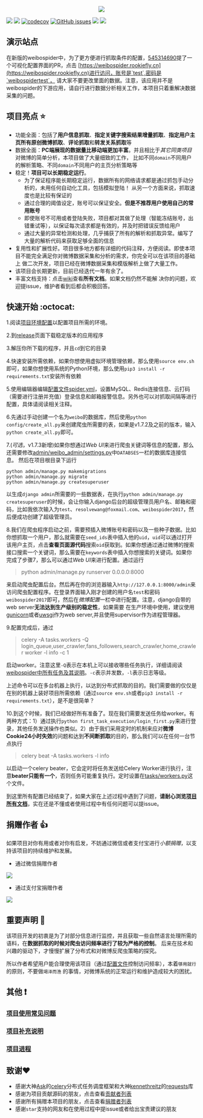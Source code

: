<div align=center>

![](http://opqm8qbph.bkt.clouddn.com/weibospider.jpg?imageMogr2/thumbnail/!50p)
</div>


[![](https://img.shields.io/badge/python-3-brightgreen.svg)](https://www.python.org/downloads/)
[![](https://travis-ci.org/ResolveWang/weibospider.svg?branch=master)](https://travis-ci.org/ResolveWang/weibospider)
[![codecov](https://codecov.io/gh/ResolveWang/weibospider/branch/master/graph/badge.svg)](https://codecov.io/gh/ResolveWang/weibospider)
[![GitHub issues](https://img.shields.io/github/issues/ResolveWang/weibospider.svg)](https://github.com/ResolveWang/weibospider/issues)
[![](https://img.shields.io/badge/Say%20Thanks-!-1EAEDB.svg)](https://saythanks.io/to/ResolveWang)
[![](https://img.shields.io/badge/license-MIT-blue.svg)](LICENSE)

## 演示站点
在新版的weibospider中，为了更方便进行抓取条件的配置，[545314690](https://github.com/545314690)提了一个可视化配置界面的PR，点击
[https://weibospider.rookiefly.cn](https://weibospider.rookiefly.cn)进行访问，账号是`test`,密码是`weibospidertest`，
请大家不要更改里面的数据。注意，该应用并不是weibospider的下游应用，请自行进行数据分析相关工作，本项目只着重解决数据采集的问题。

## 项目亮点 :star:
- 功能全面：包括了**用户信息抓取**、**指定关键字搜索结果增量抓取**、**指定用户主页所有原创微博抓取**、**评论抓取**和**转发关系抓取**等
- 数据全面：**PC端展现的数据量比移动端更加丰富**。并且相比于*其它同类项目*对微博的简单分析，本项目做了大量细致的工作，
比如不同`domain`不同用户的解析策略、不同`domain`不同用户的主页分析策略等
- 稳定！**项目可以长期稳定运行**。
  - 为了保证程序能长期稳定运行，数据所有的网络请求都是通过抓包手动分析的，未用任何自动化工具，包括模拟登陆！
  从另一个方面来说，抓取速度也是比较有保证的
  - 通过合理的阈值设定，账号可以保证安全。**但是不推荐用户使用自己的常用账号**
  - 即使账号不可用或者登陆失败，项目都对其做了处理（智能冻结账号，出错重试等），以保证每次请求都是有效的，并及时把错误反馈给用户
  - 通过大量的异常检测和处理，几乎捕获了所有的解析和抓取异常。编写了大量的解析代码来获取足够全面的信息
- 复用性和扩展性好。项目很多地方都有详细的代码注释，方便阅读。即使本项目不能完全满足你对微博数据采集和分析的需求，你完全可以在该项目的基础上
做二次开发，项目已经在微博数据采集和模版解析上做了大量工作。
- 该项目会长期更新，目前已经迭代一年有余了。
- 丰富文档支持：点击[wiki](https://github.com/ResolveWang/WeiboSpider/wiki)查看**所有文档**。如果文档仍然不能解
决你的问题，欢迎提issue，维护者看到后都会积极回答。

## 快速开始 :octocat:

1.阅读[项目环境配置](https://github.com/ResolveWang/WeiboSpider/wiki/%E5%88%86%E5%B8%83%E5%BC%8F%E7%88%AC%E8%99%AB%E7%8E%AF%E5%A2%83%E9%85%8D%E7%BD%AE)以配置项目所需的环境。

2.到[release](https://github.com/ResolveWang/weibospider/releases)页面下载稳定版本的应用程序

3.解压你所下载的程序，并且`cd`到它的目录

4.快速安装所需依赖，如果你想使用虚拟环境管理依赖，那么使用`source env.sh`即可，如果你想使用系统的Python环境，那么使用`pip3 install -r requirements.txt`安装所有依赖

5.使用编辑器编辑[配置文件spider.yml](config/spider.yaml)，设置MySQL、Redis连接信息、云打码（需要进行注册并充值）登录信息和邮箱报警信息。另外也可以对抓取间隔等进行配置，具体请阅读相关注释。

6.先通过手动创建一个名为`weibo`的数据库，然后使用`python config/create_all.py`来创建爬虫所需要的表，如果是v1.7.2及之前的版本，输入`python create_all.py`即可。

7.(*可选*，v1.7.3新增)如果你想通过*Web UI*来进行爬虫关键词等信息的配置，那么还需要修改[admin/weibo_admin/settings.py](./admin/weibo_admin/settings.py)中`DATABSES`一栏的数据库连接信息。
然后在项目根目录下运行
```shell
python admin/manage.py makemigrations
python admin/manage.py migrate
python admin/manage.py createsuperuser
```
以生成`django admin`所需要的一些数据表，在执行`python admin/manage.py createsuperuser`的时候，会让你输入django后台的超级管理员用户名、邮箱和密码，比如我依次输入为`test`、`resolvewang@foxmail.com`、`weibospider2017`，然后便成功创建了超级管理员。

8.我们在爬虫程序启动之前，需要预插入微博账号和密码以及一些种子数据。比如你想抓取一个用户，那么就需要在`seed_ids`表中插入他的`uid`，`uid`可以通过打开该用户主页，点击**查看页面源代码**搜索`oid`获取到。如果你想通过通过微博的搜索接口搜索一个关键词，那么需要在`keywords`表中插入你想搜索的关键词。如果你完成了步骤7，那么可以通过*Web UI*来进行配置。通过运行
> python admin/manage.py runserver 0.0.0.0:8000

来启动爬虫配置后台。然后再在你的浏览器输入`http://127.0.0.1:8000/admin`来访问爬虫配置程序。在登录界面输入刚才创建的用户名`test`和密码`weibospider2017`即可，然后在*微博配置*一栏中进行配置。注意，django自带的web server**无法达到生产级别的稳定性**，如果需要
在生产环境中使用，建议使用[gunicorn](http://gunicorn.org/)或者[uwsgi](https://github.com/unbit/uwsgi)作为web server,并且使用supervisor作为进程管理器。

9.配置完成后，通过
> celery -A tasks.workers -Q login_queue,user_crawler,fans_followers,search_crawler,home_crawler worker -l info -c 1

启动worker。注意这里`-Q`表示在本机上可以接收哪些任务执行，详细请阅读[weibospider中所有任务及其说明](https://github.com/ResolveWang/WeiboSpider/wiki/WeibSpider%E4%B8%AD%E6%89%80%E6%9C%89%E4%BB%BB%E5%8A%A1%E5%8F%8A%E5%85%B6%E4%BD%9C%E7%94%A8%E8%AF%B4%E6%98%8E)。`-c`表示并发数，`-l`表示日志等级。

上述命令可以在多台机器上执行，以达到分布式抓取的目的。我们需要做的仅仅是在别的机器上装好项目所需依赖（通过`source env.sh`或者`pip3 install -r requirements.txt`），是不是很简单？


10.到这个时候，我们已经做好所有准备了。现在我们需要发送任务给worker。有两种方式：1）通过执行`python first_task_execution/login_first.py`来进行登录，其他任务发送操作也类似。2）由于我们采用定时的机制来应对**微博Cookie24小时失效**的问题和达到**不间断抓取**的目的，那么我们可以在任何一台节点执行
> celery beat -A tasks.workers -l info

以启动一个celery beater，它会定时将任务发送给Celery Worker进行执行，注意**beater只能有一个**，否则任务可能重复执行。定时设置在[tasks/workers.py](./tasks/workers.py)这个文件。

到这里所有配置已经结束了，如果大家在上述过程中遇到了问题，**请耐心浏览[项目所有文档](https://github.com/ResolveWang/weibospider/wiki)**，实在还是不懂或者使用过程中有任何问题可以提issue。

## 捐赠作者 :thumbsup:

如果项目对你有用或者对你有启发，不妨通过微信或者支付宝进行*小额捐赠*，以支持该项目的持续维护和发展。

- 通过微信捐赠作者

 ![](http://opqm8qbph.bkt.clouddn.com/weixin.png?imageMogr2/thumbnail/!38p)

- 通过支付宝捐赠作者

 ![](http://opqm8qbph.bkt.clouddn.com/alipay.png?imageMogr2/thumbnail/!32p)

## 重要声明 :loudspeaker:
该项目开发的初衷是为了对部分信息进行监控，并且获取一些自然语言处理所需的语料，在**数据抓取的时候对爬虫访问频率进行了较为严格的控制**。
后来在技术和兴趣的驱动下，才慢慢扩展了分布式和对微博反爬虫策略的探究。

所以作者希望用户能合理使用该项目（通过[配置文件](./config/spider.yaml)控制访问频率），本着`够用就行`的原则，不要做`竭泽而渔`
的事情，对微博系统的正常运行和维护造成较大的困扰。

## 其他 :heavy_exclamation_mark:

### [项目使用常见问题](https://github.com/ResolveWang/weibospider/wiki/%E9%A1%B9%E7%9B%AE%E4%BD%BF%E7%94%A8%E5%B8%B8%E8%A7%81%E9%97%AE%E9%A2%98)
### [项目补充说明](https://github.com/ResolveWang/weibospider/wiki/%E9%A1%B9%E7%9B%AE%E8%A1%A5%E5%85%85%E8%AF%B4%E6%98%8E)
### [项目进程](https://github.com/ResolveWang/weibospider/wiki/%E9%A1%B9%E7%9B%AE%E8%AE%A1%E5%88%92%E5%92%8C%E8%BF%9B%E5%B1%95)

## 致谢:heart:
- 感谢大神[Ask](https://github.com/ask)的[celery](https://github.com/celery/celery)分布式任务调度框架和大神[kennethreitz](https://github.com/kennethreitz/requests)的[requests](https://github.com/kennethreitz/requests)库
- 感谢为项目贡献源码的朋友，点击查看[贡献者列表](./AUTHORS.rst)
- 感谢所有捐赠本项目的朋友，点击查看[捐赠者列表](https://github.com/ResolveWang/WeiboSpider/wiki/%E6%8D%90%E8%B5%A0%E8%AF%A5%E9%A1%B9%E7%9B%AE)
- 感谢`star`支持的网友和在使用过程中提issue或者给出宝贵建议的朋友
